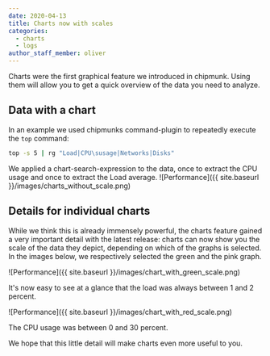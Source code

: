 ```yaml
---
date: 2020-04-13
title: Charts now with scales
categories:
  - charts
  - logs
author_staff_member: oliver
---
```


Charts were the first graphical feature we introduced in chipmunk. Using them will allow you to get a quick overview of the data you need to analyze.

## Data with a chart
In an example we used chipmunks command-plugin to repeatedly execute the `top` command:
```bash
top -s 5 | rg "Load|CPU\susage|Networks|Disks"
```
We applied a chart-search-expression to the data, once to extract the CPU usage and once to extract the Load average.
![Performance]({{ site.baseurl }}/images/charts_without_scale.png)

## Details for individual charts

While we think this is already immensely powerful, the charts feature gained a very important detail with the latest release: charts can now show you the scale of the data they depict, depending on which of the graphs is selected.
In the images below, we respectively selected the green and the pink graph.

![Performance]({{ site.baseurl }}/images/chart_with_green_scale.png)

It's now easy to see at a glance that the load was always between 1 and 2 percent.

![Performance]({{ site.baseurl }}/images/chart_with_red_scale.png)

The CPU usage was between 0 and 30 percent.

We hope that this little detail will make charts even more useful to you.

